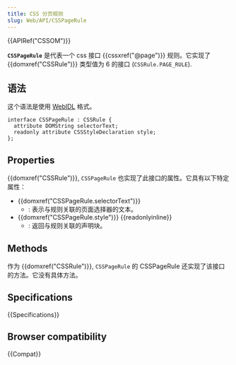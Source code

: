 ```yaml
---
title: CSS 分页规则
slug: Web/API/CSSPageRule
---
```


{{APIRef("CSSOM")}}

**`CSSPageRule`** 是代表一个 css 接口 {{cssxref("@page")}} 规则。它实现了 {{domxref("CSSRule")}} 类型值为 6 的接口 (`CSSRule.PAGE_RULE`).

## 语法

这个语法是使用 [WebIDL](https://dev.w3.org/2006/webapi/WebIDL/) 格式。

```plain
interface CSSPageRule : CSSRule {
  attribute DOMString selectorText;
  readonly attribute CSSStyleDeclaration style;
};
```

## Properties

{{domxref("CSSRule")}}, `CSSPageRule` 也实现了此接口的属性。它具有以下特定属性：

- {{domxref("CSSPageRule.selectorText")}}
  - : 表示与规则关联的页面选择器的文本。
- {{domxref("CSSPageRule.style")}} {{readonlyinline}}
  - : 返回与规则关联的声明块。

## Methods

作为 {{domxref("CSSRule")}}, `CSSPageRule` 的 CSSPageRule 还实现了该接口的方法。它没有具体方法。

## Specifications

{{Specifications}}

## Browser compatibility

{{Compat}}

